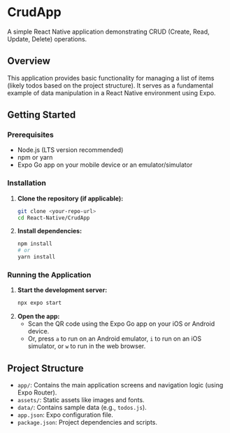 # CrudApp

A simple React Native application demonstrating CRUD (Create, Read, Update, Delete) operations.

## Overview

This application provides basic functionality for managing a list of items (likely todos based on the project structure). It serves as a fundamental example of data manipulation in a React Native environment using Expo.

## Getting Started

### Prerequisites

- Node.js (LTS version recommended)
- npm or yarn
- Expo Go app on your mobile device or an emulator/simulator

### Installation

1.  **Clone the repository (if applicable):**
    ```bash
    git clone <your-repo-url>
    cd React-Native/CrudApp
    ```
2.  **Install dependencies:**
    ```bash
    npm install
    # or
    yarn install
    ```

### Running the Application

1.  **Start the development server:**
    ```bash
    npx expo start
    ```
2.  **Open the app:**
    - Scan the QR code using the Expo Go app on your iOS or Android device.
    - Or, press `a` to run on an Android emulator, `i` to run on an iOS simulator, or `w` to run in the web browser.

## Project Structure

- `app/`: Contains the main application screens and navigation logic (using Expo Router).
- `assets/`: Static assets like images and fonts.
- `data/`: Contains sample data (e.g., `todos.js`).
- `app.json`: Expo configuration file.
- `package.json`: Project dependencies and scripts.
